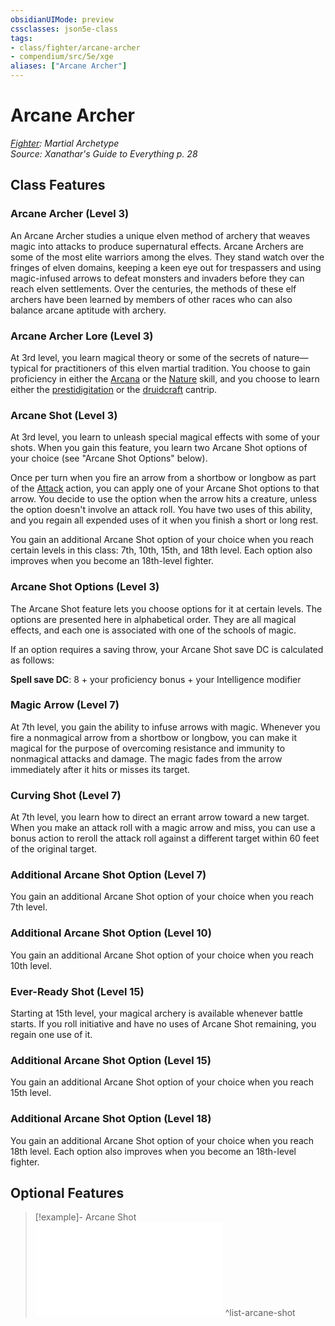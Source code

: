 ```yaml
---
obsidianUIMode: preview
cssclasses: json5e-class
tags:
- class/fighter/arcane-archer
- compendium/src/5e/xge
aliases: ["Arcane Archer"]
---
```

# Arcane Archer
*[Fighter](fighter.md): Martial Archetype*  
*Source: Xanathar's Guide to Everything p. 28*  


## Class Features

### Arcane Archer (Level 3)

An Arcane Archer studies a unique elven method of archery that weaves magic into attacks to produce supernatural effects. Arcane Archers are some of the most elite warriors among the elves. They stand watch over the fringes of elven domains, keeping a keen eye out for trespassers and using magic-infused arrows to defeat monsters and invaders before they can reach elven settlements. Over the centuries, the methods of these elf archers have been learned by members of other races who can also balance arcane aptitude with archery.

### Arcane Archer Lore (Level 3)

At 3rd level, you learn magical theory or some of the secrets of nature—typical for practitioners of this elven martial tradition. You choose to gain proficiency in either the [Arcana](_skills.md#Arcana) or the [Nature](_skills.md#Nature) skill, and you choose to learn either the [prestidigitation](compendium/spells/prestidigitation.md) or the [druidcraft](compendium/spells/druidcraft.md) cantrip.

### Arcane Shot (Level 3)

At 3rd level, you learn to unleash special magical effects with some of your shots. When you gain this feature, you learn two Arcane Shot options of your choice (see "Arcane Shot Options" below).

Once per turn when you fire an arrow from a shortbow or longbow as part of the [Attack](_actions.md#Attack) action, you can apply one of your Arcane Shot options to that arrow. You decide to use the option when the arrow hits a creature, unless the option doesn't involve an attack roll. You have two uses of this ability, and you regain all expended uses of it when you finish a short or long rest.

You gain an additional Arcane Shot option of your choice when you reach certain levels in this class: 7th, 10th, 15th, and 18th level. Each option also improves when you become an 18th-level fighter.

### Arcane Shot Options (Level 3)

The Arcane Shot feature lets you choose options for it at certain levels. The options are presented here in alphabetical order. They are all magical effects, and each one is associated with one of the schools of magic.

If an option requires a saving throw, your Arcane Shot save DC is calculated as follows:

**Spell save DC**: 8 + your proficiency bonus + your Intelligence modifier

### Magic Arrow (Level 7)

At 7th level, you gain the ability to infuse arrows with magic. Whenever you fire a nonmagical arrow from a shortbow or longbow, you can make it magical for the purpose of overcoming resistance and immunity to nonmagical attacks and damage. The magic fades from the arrow immediately after it hits or misses its target.

### Curving Shot (Level 7)

At 7th level, you learn how to direct an errant arrow toward a new target. When you make an attack roll with a magic arrow and miss, you can use a bonus action to reroll the attack roll against a different target within 60 feet of the original target.

### Additional Arcane Shot Option (Level 7)

You gain an additional Arcane Shot option of your choice when you reach 7th level.

### Additional Arcane Shot Option (Level 10)

You gain an additional Arcane Shot option of your choice when you reach 10th level.

### Ever-Ready Shot (Level 15)

Starting at 15th level, your magical archery is available whenever battle starts. If you roll initiative and have no uses of Arcane Shot remaining, you regain one use of it.

### Additional Arcane Shot Option (Level 15)

You gain an additional Arcane Shot option of your choice when you reach 15th level.

### Additional Arcane Shot Option (Level 18)

You gain an additional Arcane Shot option of your choice when you reach 18th level. Each option also improves when you become an 18th-level fighter.

## Optional Features

> [!example]- Arcane Shot
> ![Arcane Shot](compendium/optional-features/list-arcane-shot-xge.md#Arcane%20Shot)
^list-arcane-shot